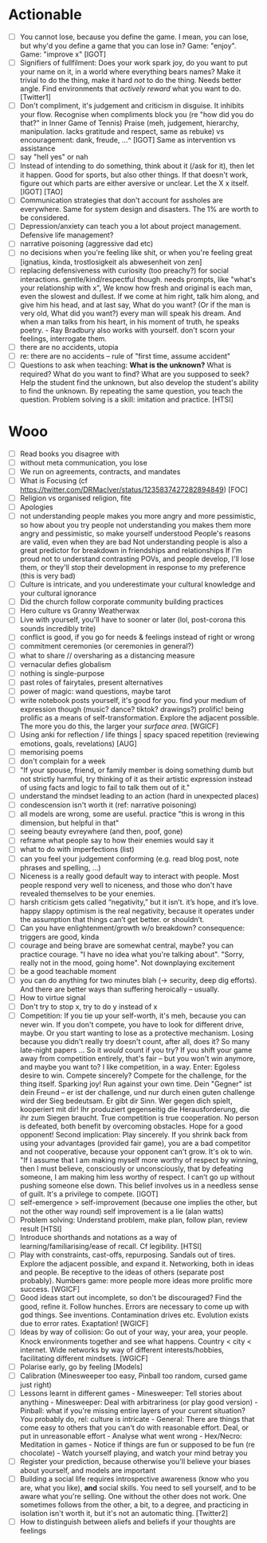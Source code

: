 # Actionable

- [ ] You cannot lose, because you define the game. I mean, you can lose, but why'd you define a game that you can lose
      in? Game: "enjoy". Game: "improve x" [IGOT]
- [ ] Signifiers of fullfilment: Does your work spark joy, do you want to put your name on it, in a world where everything bears names?
      Make it trivial to do the thing, make it hard *not* to do the thing. Needs better angle.
      Find environments that *actively reward* what you want to do. [Twitter1]
- [ ] Don't compliment, it's judgement and criticism in disguise. It inhibits your flow. Recognise when compliments
      block you (re "how did you do that?" in Inner Game of Tennis)
      Praise (meh, judgement, hierarchy, manipulation. lacks gratitude and respect, same as rebuke) vs encouragement:
      dank, freude, …^ [IGOT]
      Same as intervention vs assistance
- [ ] say "hell yes" or nah
- [ ] Instead of intending to do something, think about it (/ask for it), then let it happen. Good for sports, but also other things.
      If that doesn't work, figure out which parts are either aversive or unclear. Let the X x itself. [IGOT] [TAO]
- [ ] Communication strategies that don't account for assholes are everywhere. Same for system design and disasters. The
      1% are worth to be considered.
- [ ] Depression/anxiety can teach you a lot about project management. Defensive life management?
- [ ] narrative poisoning (aggressive dad etc)
- [ ] no decisions when you're feeling like shit, or when you're feeling great [ignatius, kinda, trostlosigkeit als
      abwesenheit von zen]
- [ ] replacing defensiveness with curiosity (too preachy?) for social interactions. gentle/kind/respectful though.
      needs prompts, like "what's your relationship with x", We know how fresh and original is each man, even the slowest and dullest. If we come at him right, talk him along, and give him his head, and at last say, What do you want? (Or if the man is very old, What did you want?) every man will speak his dream. And when a man talks from his heart, in his moment of truth, he speaks poetry. - Ray Bradbury
      also works with yourself. don't scorn your feelings, interrogate them.
- [ ] there are no accidents, utopia
- [ ] re: there are no accidents – rule of "first time, assume accident"
- [ ] Questions to ask when teaching: **What is the unknown?** What is required? What do you want to find? What are you
      supposed to seek? Help the student find the unknown, but also develop the student's ability to find the unknown.
      By repeating the same question, you teach the question. Problem solving is a skill: imitation and practice.
      [HTSI]

# Wooo

- [ ] Read books you disagree with
- [ ] without meta communication, you lose
- [ ] We run on agreements, contracts, and mandates
- [ ] What is Focusing (cf https://twitter.com/DRMacIver/status/1235837427282894849) [FOC]
- [ ] Religion vs organised religion, fite
- [ ] Apologies
- [ ] not understanding people makes you more angry and more pessimistic, so how about you try
      people not understanding you makes them more angry and pessimistic, so make yourself understood
      People's reasons are valid, even when they are bad
      Not understanding people is also a great predictor for breakdown in friendships and relationships
      If I'm proud not to understand contrasting POVs, and people develop, I'll lose them, or they'll
      stop their development in response to my preference (this is very bad)
- [ ] Culture is intricate, and you underestimate your cultural knowledge and your cultural ignorance
- [ ] Did the church follow corporate community building practices
- [ ] Hero culture vs Granny Weatherwax
- [ ] Live with yourself, you'll have to sooner or later (lol, post-corona this sounds incredibly trite)
- [ ] conflict is good, if you go for needs & feelings instead of right or wrong
- [ ] commitment ceremonies (or ceremonies in general?)
- [ ] what to share // oversharing as a distancing measure
- [ ] vernacular defies globalism
- [ ] nothing is single-purpose
- [ ] past roles of fairytales, present alternatives
- [ ] power of magic: wand questions, maybe tarot
- [ ] write notebook posts yourself, it's good for you. find your medium of expression though (music? dance? tiktok?
      drawings?) prolific! being prolific as a means of self-transformation. Explore the adjacent possible.
      The more you do this, the larger your *surface area*. [WGICF]
- [ ] Using anki for reflection / life things | spacy spaced repetition (reviewing emotions, goals, revelations) [AUG]
- [ ] memorising poems
- [ ] don't complain for a week
- [ ] "If your spouse, friend, or family member is doing something dumb but not strictly harmful, try thinking of it as their artistic expression instead of using facts and logic to fail to talk them out of it."
- [ ] understand the mindset leading to an action (hard in unexpected places)
- [ ] condescension isn't worth it (ref: narrative poisoning)
- [ ] all models are wrong, some are useful. practice "this is wrong in this dimension, but helpful in that"
- [ ] seeing beauty evreywhere (and then, poof, gone)
- [ ] reframe what people say to how their enemies would say it
- [ ] what to do with imperfections (list)
- [ ] can you feel your judgement conforming (e.g. read blog post, note phrases and spelling, …)
- [ ] Niceness is a really good default way to interact with people. Most people respond very well to niceness, and those who don't have revealed themselves to be your enemies.
- [ ] harsh criticism gets called “negativity,” but it isn’t. it’s hope, and it’s love. happy slappy optimism is the real negativity, because it operates under the assumption that things can’t get better. or shouldn’t.
- [ ] Can you have enlightenment/growth w/o breakdown? consequence: triggers are good, kinda
- [ ] courage and being brave are somewhat central, maybe? you can practice courage. "I have no idea what you're talking
      about". "Sorry, really not in the mood, going home". Not downplaying excitement
- [ ] be a good teachable moment
- [ ] you can do anything for two minutes blah (-> security, deep dig efforts). And there are better ways than suffering
      heroically – usually.
- [ ] How to virtue signal
- [ ] Don't try to stop x, try to do y instead of x
- [ ] Competition: If you tie up your self-worth, it's meh, because you can never win. If you don't compete, you have to
      look for different drive, maybe. Or you start wanting to lose as a protective mechanism. Losing because you didn't
      really try doesn't count, after all, does it? So many late-night papers … So it *would* count if you try?
      If you shift your game away from competition entirely, that's fair – but you won't win anymore, and maybe you want
      to? I like competition, in a way. Enter: Egoless desire to win. Compete sincerely? Compete for the challenge, for
      the thing itself. Sparking joy! Run against your own time. Dein "Gegner" ist dein Freund – er ist der challenge,
      und nur durch einen guten challenge wird der Sieg bedeutsam. Er gibt dir Sinn. Wer gegen dich spielt, kooperiert
      mit dir! Ihr produziert gegenseitig die Herausforderung, die ihr zum Siegen braucht. True competition is true
      cooperation. No person is defeated, both benefit by overcoming obstacles. Hope for a good opponent!
      Second implication: Play sincerely. If you shrink back from using your advantages (provided fair game), you are a
      bad competitor and not cooperative, because your opponent can't grow. It's ok to win. "If I assume that I am
      making myself more worthy of respect by winning, then I must believe, consciously or unconsciously, that by
      defeating someone, I am making him less worthy of respect. I can’t go up without pushing someone else down. This
      belief involves us in a needless sense of guilt. It's a privilege to compete. [IGOT]
- [ ] self-emergence > self-improvement (because one implies the other, but not the other way round)
      self improvement is a lie (alan watts)
- [ ] Problem solving: Understand problem, make plan, follow plan, review result [HTSI]
- [ ] Introduce shorthands and notations as a way of learning/familiarising/ease of recall. Cf legibility. [HTSI]
- [ ] Play with constraints, cast-offs, repurposing. Sandals out of tires. Explore the adjacent possible, and expand it.
      Networking, both in ideas and people. Be receptive to the ideas of others (separate post probably). Numbers game:
      more people more ideas more prolific more success. [WGICF]
- [ ] Good ideas start out incomplete, so don't be discouraged? Find the good, refine it. Follow hunches.
      Errors are necessary to come up with god things. See inventions. Contamination drives etc. Evolution exists due to
      error rates. Exaptation! [WGICF]
- [ ] Ideas by way of collision: Go out of your way, your area, your people. Knock environments together and see what
      happens. Country < city < internet. Wide networks by way of different interests/hobbies, facilitating different
      mindsets. [WGICF]
- [ ] Polarise early, go by feeling [Models]
- [ ] Calibration (Minesweeper too easy, Pinball too random, cursed game just right)
- [ ] Lessons learnt in different games
      - Minesweeper: Tell stories about anything
      - Minesweeper: Deal with arbitrariness (or play good version)
      - Pinball: what if you're missing entire layers of your current situation? You probably do, rel: culture is intricate
      - General: There are things that come easy to others that you can't do with reasonable effort. Deal, or put in
        unreasonable effort
      - Analyse what went wrong
      - Hex/Necro: Meditation in games
      - Notice if things are fun or supposed to be fun (re chocolate)
      - Watch yourself playing, and watch your mind betray you
- [ ] Register your prediction, because otherwise you'll believe your biases about yourself, and models are important
- [ ] Building a social life requires introspective awareness (know who you are, what you like), **and** social skills.
      You need to sell yourself, and to be aware what you're selling. One without the other does not work.
      One sometimes follows from the other, a bit, to a degree, and practicing in isolation isn't worth it, but it's not
      an automatic thing. [Twitter2]
- [ ] How to distinguish between aliefs and beliefs if your thoughts are feelings
